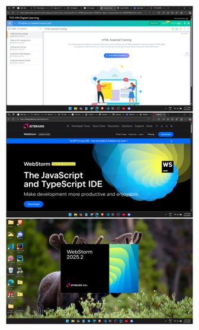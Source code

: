 <img src="img/Screenshot%20(638).png">
<img src="img/Screenshot%20(639).png">
<img src="img/Screenshot%20(641).png">